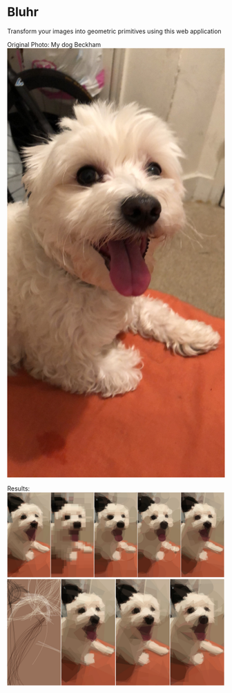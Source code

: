 # Bluhr
Transform your images into geometric primitives using this web application

Original Photo: My dog Beckham 
![](chavy.jpg)

Results: 
![](results1.png)
![](results2.png)

